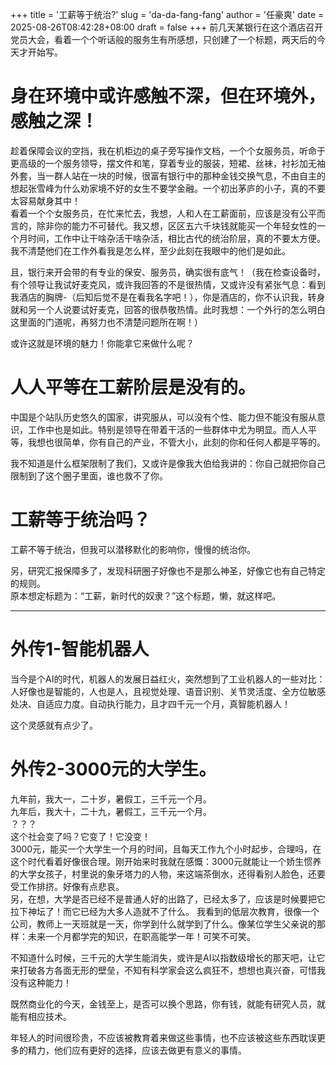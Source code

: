 +++
title = '工薪等于统治?'
slug = 'da-da-fang-fang'
author = '任豪爽'
date = 2025-08-26T08:42:28+08:00
draft = false
+++
前几天某银行在这个酒店召开党员大会，看着一个个听话般的服务生有所感想，只创建了一个标题，两天后的今天才开始写。  

# 身在环境中或许感触不深，但在环境外，感触之深！  
趁着保障会议的空挡，我在机柜边的桌子旁写操作文档，一个个女服务员，听命于更高级的一个服务领导，摆文件和笔，穿着专业的服装，短裙、丝袜，衬衫加无袖外套，当一群人站在一块的时候，很富有银行中的那种金钱交换气息，不由自主的想起张雪峰为什么劝家境不好的女生不要学金融。一个初出茅庐的小子，真的不要太容易献身其中！  
看着一个个女服务员，在忙来忙去，我想，人和人在工薪面前，应该是没有公平而言的，除非你的能力不可替代。我又想，区区五六千块钱就能买一个年轻女性的一个月时间，工作中让干啥杂活干啥杂活，相比古代的统治阶层，真的不要太方便。  
我不清楚他们在工作外看我是怎么样，至少此刻在我眼中的他们是如此。    

且，银行来开会带的有专业的保安、服务员，确实很有底气！（我在检查设备时，有个领导让我试好麦克风，或许我回答的不是很热情，又或许没有紧张气息：看到我酒店的胸牌-（后知后觉不是在看我名字吧！），你是酒店的，你不认识我，转身就和另一个人说要试好麦克，回答的很恭敬热情。此时我想：一个外行的怎么明白这里面的门道呢，再努力也不清楚问题所在啊！）  

或许这就是环境的魅力！你能拿它来做什么呢？  
 
# 人人平等在工薪阶层是没有的。  
中国是个站队历史悠久的国家，讲究服从，可以没有个性、能力但不能没有服从意识，工作中也是如此。特别是领导在带着干活的一些群体中尤为明显。而人人平等，我想也很简单，你有自己的产业，不管大小，此刻的你和任何人都是平等的。  

我不知道是什么框架限制了我们，又或许是像我大伯给我讲的：你自己就把你自己限制到了这个圈子里面，谁也救不了你。  

# 工薪等于统治吗？  
工薪不等于统治，但我可以潜移默化的影响你，慢慢的统治你。  

另，研究汇报保障多了，发现科研圈子好像也不是那么神圣，好像它也有自己特定的规则。  
原本想定标题为：“工薪，新时代的奴隶？”这个标题，懒，就这样吧。  

---

# 外传1-智能机器人  
当今是个AI的时代，机器人的发展日益红火，突然想到了工业机器人的一些对比：人好像也是智能的，人也是人，且视觉处理、语音识别、关节灵活度、全方位敏感处决、自适应力度。自动执行能力，且才四千元一个月，真智能机器人！

这个灵感就有点少了。
  
# 外传2-3000元的大学生。  
九年前，我大一，二十岁，暑假工，三千元一个月。  
九年后，我大十，二十九，暑假工，三千元一个月。  
？？？  
这个社会变了吗？它变了！它没变！  
3000元，能买一个大学生一个月的时间，且每天工作九个小时起步，合理吗，在这个时代看着好像很合理。刚开始来时我就在感慨：3000元就能让一个娇生惯养的大学女孩子，村里说的象牙塔力的人物，来这端茶倒水，还得看别人脸色，还要受工作排挤。好像有点悲哀。  
另，在想，大学是否已经不是普通人好的出路了，已经太多了，应该是时候要把它拉下神坛了！而它已经为大多人造就不了什么。
我看到的低层次教育，很像一个公司，教师上一天班就是一天，你学到什么就学到了什么。像某位学生父亲说的那样：未来一个月都学完的知识，在职高能学一年！可笑不可笑。

不知道什么时候，三千元的大学生能消失，或许是AI以指数级增长的那天吧，让它来打破各方各面无形的壁垒，不知有科学家会这么疯狂不，想想也真兴奋，可惜我没有这种能力！

既然商业化的今天，金钱至上，是否可以换个思路，你有钱，就能有研究人员，就能有相应技术。

年轻人的时间很珍贵，不应该被教育着来做这些事情，也不应该被这些东西耽误更多的精力，他们应有更好的选择，应该去做更有意义的事情。